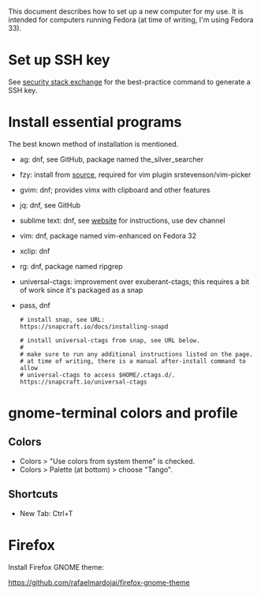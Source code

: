 This document describes how to set up a new computer for my use. It is
intended for computers running Fedora (at time of writing, I'm using Fedora
33).

# Set up SSH key

See [security stack exchange][ssh-keygen] for the best-practice command to
generate a SSH key.

# Install essential programs

The best known method of installation is mentioned.

- ag: dnf, see GitHub, package named the\_silver\_searcher
- fzy: install from [source][fzy], required for vim plugin
  srstevenson/vim-picker
- gvim: dnf; provides vimx with clipboard and other features
- jq: dnf, see GitHub
- sublime text: dnf, see [website][subl] for instructions, use dev channel
- vim: dnf, package named vim-enhanced on Fedora 32
- xclip: dnf
- rg: dnf, package named ripgrep
- universal-ctags: improvement over exuberant-ctags; this requires a bit of
  work since it's packaged as a snap
- pass, dnf

  ```
  # install snap, see URL:
  https://snapcraft.io/docs/installing-snapd

  # install universal-ctags from snap, see URL below.
  #
  # make sure to run any additional instructions listed on the page.
  # at time of writing, there is a manual after-install command to allow
  # universal-ctags to access $HOME/.ctags.d/.
  https://snapcraft.io/universal-ctags
  ```

[subl]: https://www.sublimetext.com/docs/3/linux_repositories.html
[ssh-keygen]: https://security.stackexchange.com/a/144044/88514
[fzy]: https://github.com/jhawthorn/fzy

# gnome-terminal colors and profile

## Colors

- Colors > "Use colors from system theme" is checked.
- Colors > Palette (at bottom) > choose "Tango".

## Shortcuts

- New Tab: Ctrl+T

# Firefox

Install Firefox GNOME theme:

https://github.com/rafaelmardojai/firefox-gnome-theme
